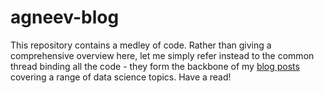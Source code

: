 # agneev-blog
This repository contains a medley of code. Rather than giving a comprehensive overview here, let me simply refer instead to the common thread binding all the code - they form the backbone of my [blog posts](https://agneevmukherjee.github.io/agneev-blog/) covering a range of data science topics. Have a read!

